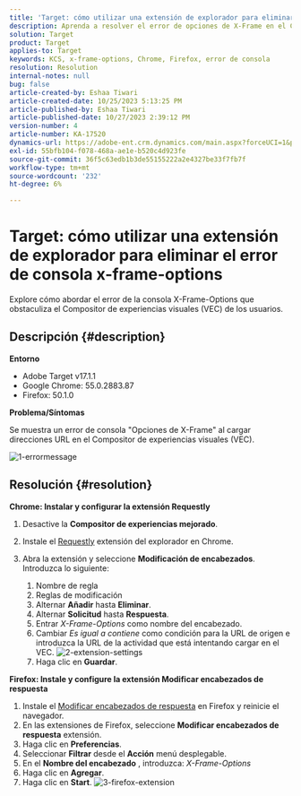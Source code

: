 ```yaml
---
title: 'Target: cómo utilizar una extensión de explorador para eliminar el error de consola x-frame-options'
description: Aprenda a resolver el error de opciones de X-Frame en el Compositor de experiencias visuales (VEC), lo que garantiza una carga de URL sin problemas para una integración de contenido sin problemas.
solution: Target
product: Target
applies-to: Target
keywords: KCS, x-frame-options, Chrome, Firefox, error de consola
resolution: Resolution
internal-notes: null
bug: false
article-created-by: Eshaa Tiwari
article-created-date: 10/25/2023 5:13:25 PM
article-published-by: Eshaa Tiwari
article-published-date: 10/27/2023 2:39:12 PM
version-number: 4
article-number: KA-17520
dynamics-url: https://adobe-ent.crm.dynamics.com/main.aspx?forceUCI=1&pagetype=entityrecord&etn=knowledgearticle&id=d11f76cc-5973-ee11-9ae7-6045bd0063aa
exl-id: 55bfb104-f078-468a-ae1e-b520c4d923fe
source-git-commit: 36f5c63edb1b3de55155222a2e4327be33f7fb7f
workflow-type: tm+mt
source-wordcount: '232'
ht-degree: 6%

---
```


# Target: cómo utilizar una extensión de explorador para eliminar el error de consola x-frame-options


Explore cómo abordar el error de la consola X-Frame-Options que obstaculiza el Compositor de experiencias visuales (VEC) de los usuarios.

## Descripción {#description}


<b>Entorno</b>

- Adobe Target v17.1.1
- Google Chrome: 55.0.2883.87
- Firefox: 50.1.0


<b>Problema/Síntomas</b>

Se muestra un error de consola &quot;Opciones de X-Frame&quot; al cargar direcciones URL en el Compositor de experiencias visuales (VEC).

![1-errormessage](https://helpx.adobe.com/content/dam/help/en/target/kb/how-to-use-a-browser-extension-to-remove-x-frame-options-console/jcr%3acontent/main-pars/image/1-errormessage.jpg "1-errormessage")


## Resolución {#resolution}


<b>Chrome: Instalar y configurar la extensión Requestly</b>

1. Desactive la <b>Compositor de experiencias mejorado</b>.
2. Instale el [Requestly](https://chrome.google.com/webstore/detail/requestly/mdnleldcmiljblolnjhpnblkcekpdkpa?hl=en) extensión del explorador en Chrome.
3. Abra la extensión y seleccione <b>Modificación de encabezados</b>. Introduzca lo siguiente:

   1. Nombre de regla
   2. Reglas de modificación
   3. Alternar <b>Añadir</b> hasta <b>Eliminar</b>.
   4. Alternar <b>Solicitud</b> hasta <b>Respuesta</b>.
   5. Entrar *X-Frame-Options* como nombre del encabezado.
   6. Cambiar *Es igual a contiene* como condición para la URL de origen e introduzca la URL de la actividad que está intentando cargar en el VEC.
      ![2-extension-settings](https://helpx.adobe.com/content/dam/help/en/target/kb/how-to-use-a-browser-extension-to-remove-x-frame-options-console/jcr%3acontent/main-pars/procedure/proc_par/step_2/step_par/image/2-extension-settings.png "2-extension-settings")
   7. Haga clic en <b>Guardar</b>.


<b>Firefox: Instale y configure la extensión Modificar encabezados de respuesta</b>

1. Instale el [Modificar encabezados de respuesta](https://addons.mozilla.org/en-US/firefox/addon/modheader-firefox/) en Firefox y reinicie el navegador.
2. En las extensiones de Firefox, seleccione <b>Modificar encabezados de respuesta</b> extensión.
3. Haga clic en <b>Preferencias</b>.
4. Seleccionar <b>Filtrar</b> desde el <b>Acción</b> menú desplegable.
5. En el <b>Nombre del encabezado</b> , introduzca: *X-Frame-Options*
6. Haga clic en <b>Agregar</b>.
7. Haga clic en <b>Start</b>.
   ![3-firefox-extension](https://helpx.adobe.com/content/dam/help/en/target/kb/how-to-use-a-browser-extension-to-remove-x-frame-options-console/jcr%3acontent/main-pars/procedure_1532616470/proc_par/step_1817832849/step_par/image/3-firefox-extension.png "3-firefox-extension")
